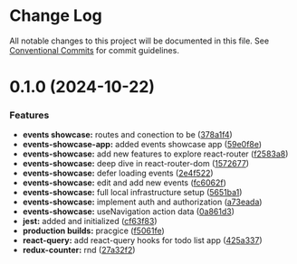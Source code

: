 # Change Log

All notable changes to this project will be documented in this file.
See [Conventional Commits](https://conventionalcommits.org) for commit guidelines.

# 0.1.0 (2024-10-22)

### Features

-   **events showcase:** routes and conection to be ([378a1f4](https://github.com/paulAlexSerban/wbk--mern-playground/commit/378a1f477428bff0158817e2406dd5f77dab6657))
-   **events-showcase-app:** added events showcase app ([59e0f8e](https://github.com/paulAlexSerban/wbk--mern-playground/commit/59e0f8e0ce9b1038401b1b396007429f14e2b0c9))
-   **events-showcase:** add new features to explore react-router ([f2583a8](https://github.com/paulAlexSerban/wbk--mern-playground/commit/f2583a8d8c2ec13db785742c93eb2189bac19b56))
-   **events-showcase:** deep dive in react-router-dom ([1572677](https://github.com/paulAlexSerban/wbk--mern-playground/commit/157267729e61176dff10eaeff2fd22c5d884ae68))
-   **events-showcase:** defer loading events ([2e4f522](https://github.com/paulAlexSerban/wbk--mern-playground/commit/2e4f5229ee88550e7e6f8e6a8c473bd006ce581f))
-   **events-showcase:** edit and add new events ([fc6062f](https://github.com/paulAlexSerban/wbk--mern-playground/commit/fc6062f4acff4b1b395cab1039e064821f9b6658))
-   **events-showcase:** full local infrastructure setup ([5651ba1](https://github.com/paulAlexSerban/wbk--mern-playground/commit/5651ba1354f51cef3446eae80cde0a66669b133d))
-   **events-showcase:** implement auth and authorization ([a73eada](https://github.com/paulAlexSerban/wbk--mern-playground/commit/a73eadaafd53675d4398271b7f0ae2e064bffb14))
-   **events-showcase:** useNavigation action data ([0a861d3](https://github.com/paulAlexSerban/wbk--mern-playground/commit/0a861d3406271a1c7fdaa0ff7c0d7017816e211d))
-   **jest:** added and initialized ([cf63f83](https://github.com/paulAlexSerban/wbk--mern-playground/commit/cf63f838e1137207013fb01cfabdda09803345c9))
-   **production builds:** pracgice ([f5061fe](https://github.com/paulAlexSerban/wbk--mern-playground/commit/f5061feeb1ce06af5f4fff22a35f5ad2923f8fc2))
-   **react-query:** add react-query hooks for todo list app ([425a337](https://github.com/paulAlexSerban/wbk--mern-playground/commit/425a33739bcf18da0c30ae394e4431913e1cfc78))
-   **redux-counter:** rnd ([27a32f2](https://github.com/paulAlexSerban/wbk--mern-playground/commit/27a32f2fdc2986e95a09049bf756617bb4627fc7))
